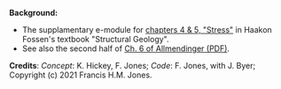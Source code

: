 **Background:**
- The supplamentary e-module for [chapters 4 & 5, "Stress"](https://folk.uib.no/nglhe/StructuralGeoBookEmodules2ndEd.html) in Haakon Fossen's textbook "Structural Geology".
- See also the second half of [Ch. 6 of Allmendinger (PDF)](http://www.geo.cornell.edu/geology/faculty/RWA/structure-lab-manual/chapter-6.pdf).

**Credits**: _Concept_: K. Hickey, F. Jones; _Code_: F. Jones, with J. Byer; Copyright (c) 2021 Francis H.M. Jones.